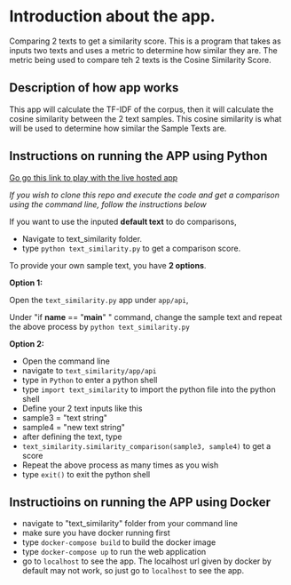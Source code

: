 # Introduction about the app. 

Comparing 2 texts to get a similarity score. This is a program that takes as inputs two texts and uses a metric to determine how similar they are. The metric being used to compare teh 2 texts is the Cosine Similarity Score.

## Description of how app works
This app will calculate the TF-IDF of the corpus, then it will calculate the cosine similarity between the 2 text samples. This cosine similarity is what will be used to determine how similar the Sample Texts are. 

## Instructions on running the APP using Python

[Go go this link to play with the live hosted app](https://text-similarity-comparison.herokuapp.com)

*If you wish to clone this repo and execute the code and get a comparison using the command line, follow the instructions below*

If you want to use the inputed **default text** to do comparisons, 

- Navigate to text_similarity folder.
- type `python text_similarity.py` to get a comparison score. 

To provide your own sample text, you have **2 options**. 

**Option 1:**
 
Open the `text_similarity.py` app under `app/api`, 

Under "if __name__ == "__main__" " command, change the sample text and repeat the above process by `python text_similarity.py`

**Option 2:**

* Open the command line
* navigate to `text_similarity/app/api`
* type in `Python` to enter a python shell
* type `import text_similarity` to import the python file into the python shell
* Define your 2 text inputs like this
* sample3 = "text string"
* sample4 = "new text string"
* after defining the text, type
* `text_similarity.similarity_comparison(sample3, sample4)` to get a score
* Repeat the above process as many times as you wish
* type `exit()` to exit the python shell

## Instructioins on running the APP using Docker

* navigate to "text_similarity" folder from your command line
* make sure you have docker running first
* type `docker-compose build` to build the docker image
* type `docker-compose up` to run the web application
* go to `localhost` to see the app. The localhost url given by docker by default may not work, so just go to `localhost` to see the app. 